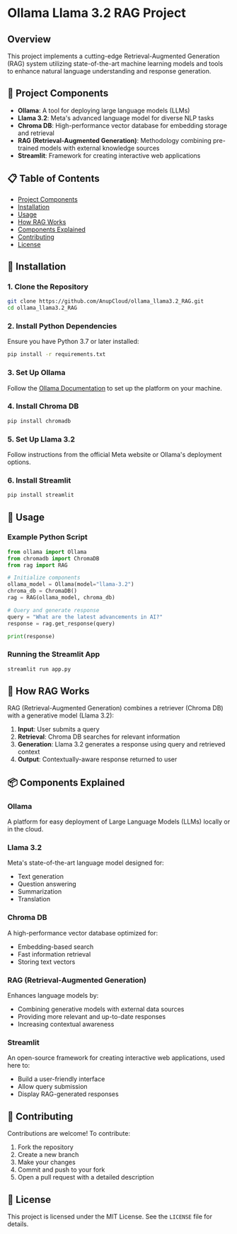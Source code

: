 # Ollama Llama 3.2 RAG Project

## Overview

This project implements a cutting-edge Retrieval-Augmented Generation (RAG) system utilizing state-of-the-art machine learning models and tools to enhance natural language understanding and response generation.

## 🚀 Project Components

- **Ollama**: A tool for deploying large language models (LLMs)
- **Llama 3.2**: Meta's advanced language model for diverse NLP tasks
- **Chroma DB**: High-performance vector database for embedding storage and retrieval
- **RAG (Retrieval-Augmented Generation)**: Methodology combining pre-trained models with external knowledge sources
- **Streamlit**: Framework for creating interactive web applications

## 📋 Table of Contents

- [Project Components](#-project-components)
- [Installation](#-installation)
- [Usage](#-usage)
- [How RAG Works](#-how-rag-works)
- [Components Explained](#-components-explained)
- [Contributing](#-contributing)
- [License](#-license)

## 🔧 Installation

### 1. Clone the Repository

```bash
git clone https://github.com/AnupCloud/ollama_llama3.2_RAG.git
cd ollama_llama3.2_RAG
```

### 2. Install Python Dependencies

Ensure you have Python 3.7 or later installed:

```bash
pip install -r requirements.txt
```

### 3. Set Up Ollama

Follow the [Ollama Documentation](https://ollama.ai/docs) to set up the platform on your machine.

### 4. Install Chroma DB

```bash
pip install chromadb
```

### 5. Set Up Llama 3.2

Follow instructions from the official Meta website or Ollama's deployment options.

### 6. Install Streamlit

```bash
pip install streamlit
```

## 🚀 Usage

### Example Python Script

```python
from ollama import Ollama
from chromadb import ChromaDB
from rag import RAG

# Initialize components
ollama_model = Ollama(model="llama-3.2")
chroma_db = ChromaDB()
rag = RAG(ollama_model, chroma_db)

# Query and generate response
query = "What are the latest advancements in AI?"
response = rag.get_response(query)

print(response)
```

### Running the Streamlit App

```bash
streamlit run app.py
```

## 🤖 How RAG Works

RAG (Retrieval-Augmented Generation) combines a retriever (Chroma DB) with a generative model (Llama 3.2):

1. **Input**: User submits a query
2. **Retrieval**: Chroma DB searches for relevant information
3. **Generation**: Llama 3.2 generates a response using query and retrieved context
4. **Output**: Contextually-aware response returned to user

## 📦 Components Explained

### Ollama
A platform for easy deployment of Large Language Models (LLMs) locally or in the cloud.

### Llama 3.2
Meta's state-of-the-art language model designed for:
- Text generation
- Question answering
- Summarization
- Translation

### Chroma DB
A high-performance vector database optimized for:
- Embedding-based search
- Fast information retrieval
- Storing text vectors

### RAG (Retrieval-Augmented Generation)
Enhances language models by:
- Combining generative models with external data sources
- Providing more relevant and up-to-date responses
- Increasing contextual awareness

### Streamlit
An open-source framework for creating interactive web applications, used here to:
- Build a user-friendly interface
- Allow query submission
- Display RAG-generated responses

## 🤝 Contributing

Contributions are welcome! To contribute:

1. Fork the repository
2. Create a new branch
3. Make your changes
4. Commit and push to your fork
5. Open a pull request with a detailed description

## 📄 License

This project is licensed under the MIT License. See the `LICENSE` file for details.
